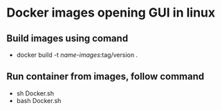 
# Docker images opening GUI in linux

## Build images using comand

* docker build -t *name-images*:tag/version .

## Run container from images, follow command
* sh Docker.sh 
* bash Docker.sh
